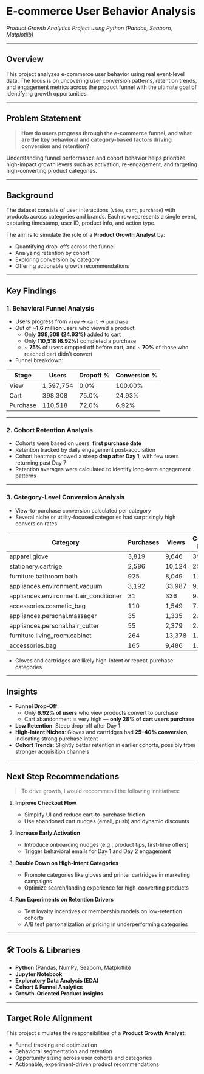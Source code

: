 # E-commerce User Behavior Analysis  
*Product Growth Analytics Project using Python (Pandas, Seaborn, Matplotlib)*

---

## Overview  
This project analyzes e-commerce user behavior using real event-level data. The focus is on uncovering user conversion patterns, retention trends, and engagement metrics across the product funnel with the ultimate goal of identifying growth opportunities.

---

## Problem Statement  
> **How do users progress through the e-commerce funnel, and what are the key behavioral and category-based factors driving conversion and retention?**

Understanding funnel performance and cohort behavior helps prioritize high-impact growth levers such as activation, re-engagement, and targeting high-converting product categories.

---

## Background  
The dataset consists of user interactions (`view`, `cart`, `purchase`) with products across categories and brands. Each row represents a single event, capturing timestamp, user ID, product info, and action type.

The aim is to simulate the role of a **Product Growth Analyst** by:
- Quantifying drop-offs across the funnel  
- Analyzing retention by cohort  
- Exploring conversion by category  
- Offering actionable growth recommendations

---

## Key Findings

### 1. **Behavioral Funnel Analysis**
- Users progress from `view` → `cart` → `purchase` 
- Out of **~1.6 million** users who viewed a product:
  - Only **398,308 (24.93%)** added to cart  
  - Only **110,518 (6.92%)** completed a purchase  
  - **~ 75%** of users dropped off before cart, and **~ 70%** of those who reached cart didn’t convert  
- Funnel breakdown:

| Stage     | Users     | Dropoff % | Conversion % | 
|-----------|-----------|-----------|---------------|
| View      | 1,597,754 | 0.0%      | 100.00%       | 
| Cart      | 398,308   | 75.0%     | 24.93%        |
| Purchase  | 110,518   | 72.0%     | 6.92%         |              

---

### 2. **Cohort Retention Analysis**
- Cohorts were based on users' **first purchase date**
- Retention tracked by daily engagement post-acquisition
- Cohort heatmap showed a **steep drop after Day 1**, with few users returning past Day 7  
- Retention averages were calculated to identify long-term engagement patterns

---

### 3. **Category-Level Conversion Analysis**
- View-to-purchase conversion calculated per category
- Several niche or utility-focused categories had surprisingly high conversion rates:

| Category                                | Purchases | Views  | Conversion Rate (%) |
|-----------------------------------------|-----------|--------|----------------------|
| apparel.glove                           | 3,819     | 9,646  | 39.59                |
| stationery.cartrige                     | 2,586     | 10,124 | 25.54                |
| furniture.bathroom.bath                 | 925       | 8,049  | 11.49                |
| appliances.environment.vacuum           | 3,192     | 33,987 | 9.39                 |
| appliances.environment.air_conditioner  | 31        | 336    | 9.23                 |
| accessories.cosmetic_bag                | 110       | 1,549  | 7.10                 |
| appliances.personal.massager            | 35        | 1,335  | 2.62                 |
| appliances.personal.hair_cutter         | 55        | 2,379  | 2.31                 |
| furniture.living_room.cabinet           | 264       | 13,378 | 1.97                 |
| accessories.bag                         | 165       | 9,486  | 1.74                 |

- Gloves and cartridges are likely high-intent or repeat-purchase categories

---

## Insights

- **Funnel Drop-Off**: 
  - Only **6.92% of users** who view products convert to purchase  
  - Cart abandonment is very high — **only 28% of cart users purchase**  
- **Low Retention**: Steep drop-off after Day 1  
- **High-Intent Niches**: Gloves and cartridges had **25–40% conversion**, indicating strong purchase intent  
- **Cohort Trends**: Slightly better retention in earlier cohorts, possibly from stronger acquisition channels

---

## Next Step Recommendations

> To drive growth, I would reccommend the following innitiatives:

1. **Improve Checkout Flow**  
   - Simplify UI and reduce cart-to-purchase friction  
   - Use abandoned cart nudges (email, push) and dynamic discounts  

2. **Increase Early Activation**  
   - Introduce onboarding nudges (e.g., product tips, first-time offers)  
   - Trigger behavioral emails for Day 1 and Day 2 engagement  

3. **Double Down on High-Intent Categories**  
   - Promote categories like gloves and printer cartridges in marketing campaigns  
   - Optimize search/landing experience for high-converting products  

4. **Run Experiments on Retention Drivers**  
   - Test loyalty incentives or membership models on low-retention cohorts  
   - A/B test personalization or pricing in underperforming categories  

---

## 🛠 Tools & Libraries
- **Python** (Pandas, NumPy, Seaborn, Matplotlib)  
- **Jupyter Notebook**  
- **Exploratory Data Analysis (EDA)**  
- **Cohort & Funnel Analytics**  
- **Growth-Oriented Product Insights**

---

## Target Role Alignment
This project simulates the responsibilities of a **Product Growth Analyst**:
- Funnel tracking and optimization  
- Behavioral segmentation and retention  
- Opportunity sizing across user cohorts and categories  
- Actionable, experiment-driven product recommendations
